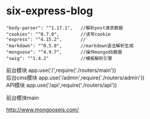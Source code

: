 # six-express-blog 
```
"body-parser": "^1.17.1",   //解析post请求数据
"cookies": "^0.7.0",        //读写cookie
"express": "^4.15.2",       // 
"markdown": "^0.5.0",       //markdown语法解析生成
"mongoose": "^4.9.7",       //操作mongodb数据
"swig": "^1.4.2"            //模板解析引擎
```   

前台模块    app.use('/',require('./routers/main'))    
后台cms模块 app.use('/admin',require('./routers/admin'))    
API模块    app.use('/api',require('./routers/api'))    

前台模块main


http://www.mongoosejs.com/
